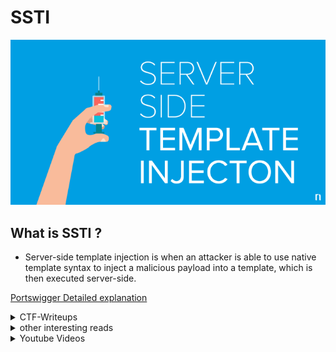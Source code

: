 # SSTI
![](ssrf.png)
## What is SSTI ?

- Server-side template injection is when an attacker is able to use native template syntax to inject a malicious payload into a template, which is then executed server-side.

<a href="https://portswigger.net/web-security/server-side-template-injection">Portswigger Detailed explanation</a>

<details>
  <summary>CTF-Writeups</summary>

## CTF-Writeups 

- [2017](#2017)

- [2018](#2018)

- [2019](#2019)

- [2020](#2020)

- [2021](#2021)

### 2017

- <a href="https://ctf-writeups.ru/2k17/asis-ctf-finals-2017/golem-is-stupid/">Golem is stupid, Asis2017</a>



### 2018 

- <a href="https://medium.com/bugbountywriteup/angstromctf-2018-web-writeups-part-2-6c1ee586aa64">Abdelkader Belcaid : AngstromCTF 2018, Madlibs</a>


- <a href="https://medium.com/bugbountywriteup/tokyowesterns-ctf-4th-2018-writeup-part-3-1c8510dfad3f">Abdelkader Belcaid
: Tokyowesterns 2018,Shrine</a>

- <a href="https://ctftime.org/writeup/11014">kazkiti :  HackIT CTF 2018,Believers Case</a>

- <a href="https://s0cket7.com/picoctf-web/">s0cket7 : picoctf _flask cards_ </a>


### 2019

- <a href="https://medium.com/bugbountywriteup/x-mas-2019-ctf-write-up-mercenary-hat-factory-ssti-53e82d58829e">Slamat : X-MAS 2019 CTF write-up (Mercenary Hat Factory) SSTI</a>

- <a href="https://hell38vn.wordpress.com/2019/03/05/tamu-ctf2019-science-web/">hell38vn : tamuctf2019 Science</a>

- <a href="https://nytr0gen.github.io/writeups/ctf/2019/09/09/defcamp-ctf-quals-2019.html">nytrogen : defcamp quals 2019,Movie Night</a>

- <a href="https://redpwn.net/writeups/picoctf2019/empire2/">redpwn : picoctf _empire2_</a>


### 2020 

- <a href="https://github.com/team0se7en/CTF-Writeups/blob/master/csictf2020/web/The_Usual_Suspects/README.md">team0se7en : csictf2020, Usual suspects</a>	

- <a href="https://hackerone.com/reports/895778">nirvana_msu : [H1-2006] CTF Writeup</a>

- <a href="https://noxtal.com/writeups/2020/08/02/hacktivitycon-template-shack/">noxtal : hacktivitycon,template-shack</a>

- [bootplug : http for pros,defcamp](https://github.com/bootplug/writeups/blob/master/2020/defcamp/writeups.md#http-for-pros)


### 2021 

- [guyintheshell : maze,0x41414141](https://www.youtube.com/watch?v=YA8wcG1GL8A)

- [luftenshjaltar : maze,0x41414141](https://luftenshjaltar.info/writeups/0x41414141ctf/web/maze/)


</details>


<details>
  <summary>other interesting reads</summary>

### other interesting reads 

- <a href="https://we45.com/blog/server-side-template-injection-a-crash-course/">we45 : SSTI Crash Course</a>

- <a href="https://portswigger.net/research/server-side-template-injection">Portswigger : SSTI Research</a>

- <a href="https://book.hacktricks.xyz/pentesting-web/ssti-server-side-template-injection">Hacktricks : SSTI</a>

- <a href="https://musyokaian.medium.com/server-side-template-injection-ssti-afa201f2afbb">Musyoka Ian : SSTI explanation</a>

- <a href="https://www.onsecurity.io/blog/server-side-template-injection-with-jinja2/">onsecurity SSTI with jinja2</a>

- <a href="https://medium.com/@nyomanpradipta120/ssti-in-flask-jinja2-20b068fdaeee">SSTI in flask/jinja2</a>

- <a href="https://blog.cobalt.io/a-pentesters-guide-to-server-side-template-injection-ssti-c5e3998eae68">cobalt : pentesters guide to SSTI</a>

- <a href="https://pequalsnp-team.github.io/cheatsheet/flask-jinja2-ssti">SSTI : cheatsheet</a>

- <a href="https://0x1.gitlab.io/web-security/Server-Side-Template-Injection/">0x1 : SSTI</a>

- <a href="https://github.com/swisskyrepo/PayloadsAllTheThings/tree/master/Server%20Side%20Template%20Injection#jinja2">PayloadAllTheThings : SSTI</a>

</details>


<details>
  <summary>Youtube Videos</summary>
  
### Youtube Videos 

- <a href="https://www.youtube.com/watch?v=SN6EVIG4c-0">Pwnfunction : SSTI Explained</a>

- <a href="https://www.youtube.com/watch?v=WNo0GJl0Keo">Sam : SSTI</a>

- <a href="https://www.youtube.com/watch?v=jRiz8Yg9vbA">Cobalt : SSTI all-in-one</a>

</details>
